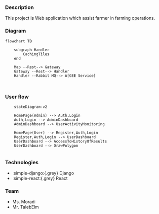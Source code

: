 ### Description
This project is Web application which assist farmer in farming operations.

### Diagram


``` mermaid
flowchart TB
    
    subgraph Handler
        CachingTiles
    end

    Map --Rest--> Gateway
    Gateway --Rest--> Handler
    Handler --Rabbit MQ--> A[GEE Service]

    
``` 


### User flow

```mermaid
    stateDiagram-v2

    HomePage(Admin) --> Auth,Login
    Auth,Login --> AdminDashboard
    AdminDashboard --> UserActivityMonitoring

    HomePage(User) --> Register,Auth,Login
    Register,Auth,Login --> UserDashboard
    UserDashboard --> AccessToHistoryOfResults
    UserDashboard --> DrawPolygon


```

### Technologies

* :simple-django:{.grey} Django
* :simple-react:{.grey} React


### Team
* Ms. Moradi
* Mr. TalebElm